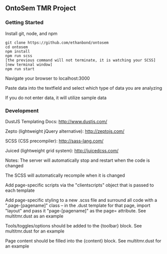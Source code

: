 ## OntoSem TMR Project

### Getting Started
Install git, node, and npm

```
git clone https://github.com/ethanbond/ontosem
cd ontosem
npm install
npm run scss
[the previous command will not terminate, it is watching your SCSS]
[new terminal window]
npm run start
```

Navigate your browser to localhost:3000

Paste data into the textfield and select which type of data you are analyzing

If you do not enter data, it will utilize sample data



### Development
DustJS Templating Docs: http://www.dustjs.com/

Zepto (lightweight jQuery alternative): http://zeptojs.com/

SCSS (CSS precompiler): http://sass-lang.com/

Juiced (lightweight grid system): http://juicedcss.com/



Notes:
  The server will automatically stop and restart when the code is changed

  The SCSS will automatically recompile when it is changed

  Add page-specific scripts via the "clientscripts" object that is passed to each template

  Add page-specific styling to a new .scss file and surround all code with a ".page-[pagename]" class – in the .dust template for that page, import "layout" and pass it "page-[pagename]" as the page= attribute. See multitmr.dust as an example

  Tools/toggles/options should be added to the {toolbar} block. See multitmr.dust for an example

  Page content should be filled into the {content} block. See multitmr.dust for an example


